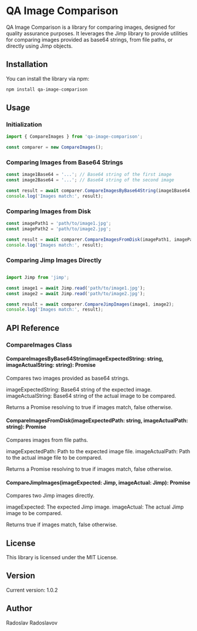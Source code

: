 # QA Image Comparison

QA Image Comparison is a library for comparing images, designed for quality assurance purposes. It leverages the Jimp library to provide utilities for comparing images provided as base64 strings, from file paths, or directly using Jimp objects.

## Installation

You can install the library via npm:

```bash
npm install qa-image-comparison
```

## Usage
### Initialization
```typescript 
import { CompareImages } from 'qa-image-comparison';

const comparer = new CompareImages();
```
### Comparing Images from Base64 Strings
```typescript 
const image1Base64 = '...'; // Base64 string of the first image
const image2Base64 = '...'; // Base64 string of the second image

const result = await comparer.CompareImagesByBase64String(image1Base64, image2Base64);
console.log('Images match:', result);
```
### Comparing Images from Disk

```typescript
const imagePath1 = 'path/to/image1.jpg';
const imagePath2 = 'path/to/image2.jpg';

const result = await comparer.CompareImagesFromDisk(imagePath1, imagePath2);
console.log('Images match:', result);
```
### Comparing Jimp Images Directly
```typescript

import Jimp from 'jimp';

const image1 = await Jimp.read('path/to/image1.jpg');
const image2 = await Jimp.read('path/to/image2.jpg');

const result = await comparer.CompareJimpImages(image1, image2);
console.log('Images match:', result);
```
## API Reference
### CompareImages Class
#### CompareImagesByBase64String(imageExpectedString: string, imageActualString: string): Promise<boolean>

Compares two images provided as base64 strings.

imageExpectedString: Base64 string of the expected image.
imageActualString: Base64 string of the actual image to be compared.

Returns a Promise resolving to true if images match, false otherwise.

#### CompareImagesFromDisk(imageExpectedPath: string, imageActualPath: string): Promise<boolean>

Compares images from file paths.

imageExpectedPath: Path to the expected image file.
imageActualPath: Path to the actual image file to be compared.

Returns a Promise resolving to true if images match, false otherwise.

#### CompareJimpImages(imageExpected: Jimp, imageActual: Jimp): Promise<boolean>

Compares two Jimp images directly.

imageExpected: The expected Jimp image.
imageActual: The actual Jimp image to be compared.

Returns true if images match, false otherwise.

## License
This library is licensed under the MIT License.

## Version
Current version: 1.0.2

## Author
Radoslav Radoslavov 